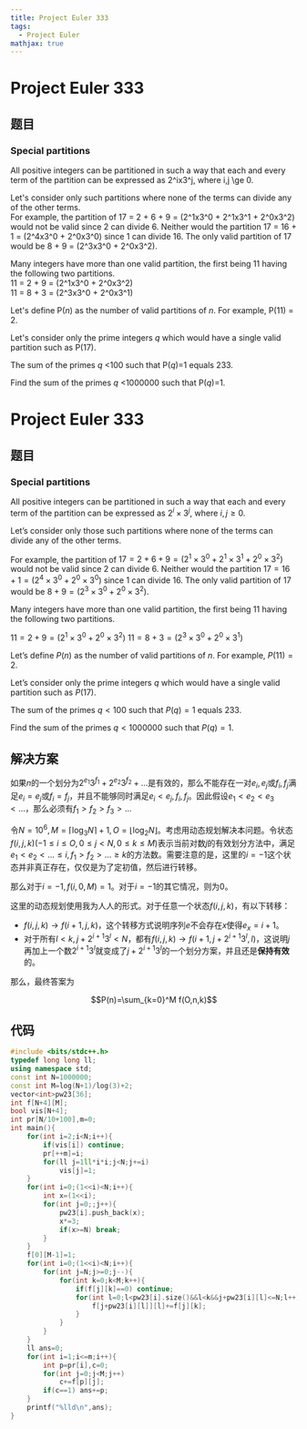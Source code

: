 ```yaml
---
title: Project Euler 333
tags:
  - Project Euler
mathjax: true
---
```

<escape><!-- more --></escape>
    
# Project Euler 333
## 题目
### Special partitions


All positive integers can be partitioned in such a way that each and every term of the partition can be expressed as 2^ix3^j, where i,j \ge 0.

Let's consider only such partitions where none of the terms can divide any of the other terms.
<br />For example, the partition of 17 = 2 + 6 + 9 = (2^1x3^0 + 2^1x3^1 + 2^0x3^2) would not be valid since 2 can divide 6. Neither would the partition 17 = 16 + 1 = (2^4x3^0 + 2^0x3^0) since 1 can divide 16. The only valid partition of 17 would be 8 + 9 = (2^3x3^0 + 2^0x3^2).

Many integers have more than one valid partition, the first being 11 having the following two partitions.
<br />11 = 2 + 9 = (2^1x3^0 + 2^0x3^2)
<br />11 = 8 + 3 = (2^3x3^0 + 2^0x3^1)

Let's define P(<var>n</var>) as the number of valid partitions of <var>n</var>. For example, P(11) = 2.

Let's consider only the prime integers <var>q</var> which would have a single valid partition such as P(17).

The sum of the primes <var>q</var> <100 such that P(<var>q</var>)=1 equals 233.

Find the sum of the primes <var>q</var> <1000000 such that P(<var>q</var>)=1.


# Project Euler 333
## 题目
### Special partitions

All positive integers can be partitioned in such a way that each and every term of the partition can be expressed as $2^i\times3^j$, where $i,j \ge 0$.

Let’s consider only those such partitions where none of the terms can divide any of the other terms.

For example, the partition of $17 = 2 + 6 + 9 = (2^1\times3^0 + 2^1\times3^1 + 2^0\times3^2)$ would not be valid since $2$ can divide $6$. Neither would the partition $17 = 16 + 1 = (2^4\times3^0 + 2^0\times3^0)$ since $1$ can divide $16$. The only valid partition of $17$ would be $8 + 9 = (2^3\times3^0 + 2^0\times3^2)$.

Many integers have more than one valid partition, the first being 11 having the following two partitions.

$11 = 2 + 9 = (2^1\times3^0 + 2^0\times3^2)$
$11 = 8 + 3 = (2^3\times3^0 + 2^0\times3^1)$

Let’s define $P(n)$ as the number of valid partitions of $n$. For example, $P(11) = 2$.

Let’s consider only the prime integers $q$ which would have a single valid partition such as $P(17)$.

The sum of the primes $q <100$ such that $P(q)=1$ equals $233$.

Find the sum of the primes $q <1000000$ such that $P(q)=1$.


## 解决方案

如果$n$的一个划分为$2^{e_1}3^{f_1}+2^{e_2}3^{f_2}+\dots$是有效的，那么不能存在一对$e_i,e_j$或$f_i,f_j$满足$e_i=e_j$或$f_i=f_j$，并且不能够同时满足$e_i<e_j,f_i,f_j$。因此假设$e_1< e_2< e_3< \dots$，那么必须有$f_1>f_2>f_3>\dots$

令$N=10^6,M=\lceil\log_3 N\rceil+1,O=\lfloor\log _2N\rfloor$。考虑用动态规划解决本问题。令状态$f(i,j,k)(-1\le i\le O,0\le j< N,0\le k\le M)$表示当前对数$j$的有效划分方法中，满足$e_1<e_2<\dots\le i,f_1>f_2>\dots \ge k$的方法数。需要注意的是，这里的$i=-1$这个状态并非真正存在，仅仅是为了定初值，然后进行转移。

那么对于$i=-1,f(i,0,M)=1$。对于$i=-1$的其它情况，则为$0$。

这里的动态规划使用我为人人的形式。对于任意一个状态$f(i,j,k)$，有以下转移：

- $f(i,j,k)\rightarrow f(i+1,j,k)$，这个转移方式说明序列$e$不会存在$x$使得$e_x=i+1$。
- 对于所有$l< k,j+2^{i+1}3^l< N$，都有$f(i,j,k)\rightarrow f(i+1,j+2^{i+1}3^l,l)$，这说明$j$再加上一个数$2^{i+1}3^l$就变成了$j+2^{i+1}3^l$的一个划分方案，并且还是**保持有效**的。

那么，最终答案为

$$P(n)=\sum_{k=0}^M f(O,n,k)$$

## 代码


```C++
#include <bits/stdc++.h>
typedef long long ll;
using namespace std;
const int N=1000000;
const int M=log(N+1)/log(3)+2;
vector<int>pw23[36];
int f[N+4][M];
bool vis[N+4];
int pr[N/10+100],m=0;
int main(){
    for(int i=2;i<N;i++){
        if(vis[i]) continue;
        pr[++m]=i;
        for(ll j=1ll*i*i;j<N;j+=i)
            vis[j]=1;
    }
    for(int i=0;(1<<i)<N;i++){
        int x=(1<<i);
        for(int j=0;;j++){
            pw23[i].push_back(x);
            x*=3;
            if(x>=N) break;
        }
    }
    f[0][M-1]=1;
    for(int i=0;(1<<i)<N;i++){
        for(int j=N;j>=0;j--){
            for(int k=0;k<M;k++){
                if(f[j][k]==0) continue;
                for(int l=0;l<pw23[i].size()&&l<k&&j+pw23[i][l]<=N;l++){
                    f[j+pw23[i][l]][l]+=f[j][k];
                }
            }
        }
    }
    ll ans=0;
    for(int i=1;i<=m;i++){
        int p=pr[i],c=0;
        for(int j=0;j<M;j++)
            c+=f[p][j];
        if(c==1) ans+=p;
    }
    printf("%lld\n",ans);
}

```